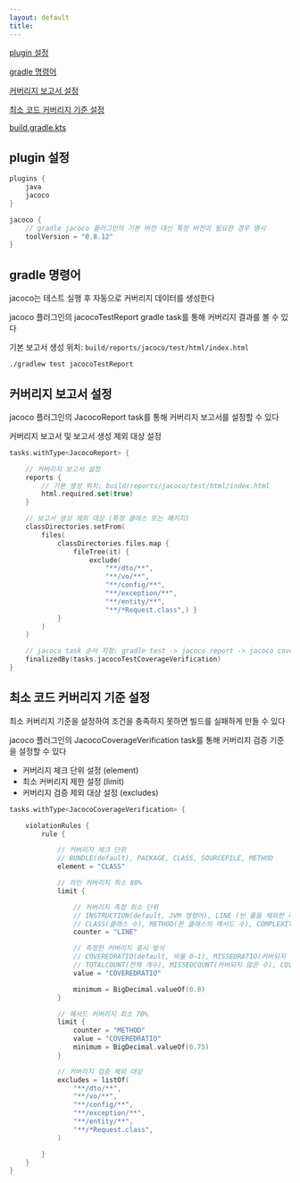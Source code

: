 ```yaml
---
layout: default
title:
---
```


[plugin 설정](#plugin-설정)

[gradle 명령어](#gradle-명령어)

[커버리지 보고서 설정](#커버리지-보고서-설정)

[최소 코드 커버리지 기준 설정](#최소-코드-커버리지-기준-설정)

[build.gradle.kts](../build.gradle.kts)


## plugin 설정

```kotlin
plugins {
    java
    jacoco
}

jacoco {
    // gradle jacoco 플러그인의 기본 버전 대신 특정 버전이 필요한 경우 명시
    toolVersion = "0.8.12"
}
```


## gradle 명령어

jacoco는 테스트 실행 후 자동으로 커버리지 데이터를 생성한다

jacoco 플러그인의 jacocoTestReport gradle task를 통해 커버리지 결과를 볼 수 있다

기본 보고서 생성 위치: `build/reports/jacoco/test/html/index.html`

```shell
./gradlew test jacocoTestReport
```


## 커버리지 보고서 설정

jacoco 플러그인의 JacocoReport task를 통해 커버리지 보고서를 설정할 수 있다

커버리지 보고서 및 보고서 생성 제외 대상 설정

```kotlin
tasks.withType<JacocoReport> {

    // 커버리지 보고서 설정
    reports {
        // 기본 생성 위치: build/reports/jacoco/test/html/index.html
        html.required.set(true)
    }

    // 보고서 생성 제외 대상 (특정 클래스 또는 패키지) 
    classDirectories.setFrom(
        files(
            classDirectories.files.map {
                fileTree(it) {
                    exclude(
                        "**/dto/**",
                        "**/vo/**",
                        "**/config/**",
                        "**/exception/**",
                        "**/entity/**",
                        "**/*Request.class",) }
            }
        )
    )

    // jacoco task 순서 지정: gradle test -> jacoco report -> jacoco coverage verification
    finalizedBy(tasks.jacocoTestCoverageVerification)
}
```


## 최소 코드 커버리지 기준 설정

최소 커버리지 기준을 설정하여 조건을 충족하지 못하면 빌드를 실패하게 만들 수 있다

jacoco 플러그인의 JacocoCoverageVerification task를 통해 커버리지 검증 기준을 설정할 수 있다
- 커버리지 체크 단위 설정 (element)
- 최소 커버리지 제한 설정 (limit)
- 커버리지 검증 제외 대상 설정 (excludes)

```kotlin
tasks.withType<JacocoCoverageVerification> {

    violationRules {
        rule {

            // 커버리지 체크 단위
            // BUNDLE(default), PACKAGE, CLASS, SOURCEFILE, METHOD
            element = "CLASS"

            // 라인 커버리지 최소 80%
            limit {

                // 커버리지 측정 최소 단위
                // INSTRUCTION(default, JVM 명령어), LINE (빈 줄을 제외한 라인 수), BRANCH(조건문 분기 수),
                // CLASS(클래스 수), METHOD(한 클래스의 메서드 수), COMPLEXITY(복잡도)
                counter = "LINE"

                // 측정한 커버리지 표시 방식
                // COVEREDRATIO(default, 비율 0~1), MISSEDRATIO(커버되지 않은 비율),
                // TOTALCOUNT(전체 개수), MISSEDCOUNT(커버되지 않은 수), COVEREDCOUNT(커버된 수)
                value = "COVEREDRATIO"

                minimum = BigDecimal.valueOf(0.8)
            }

            // 메서드 커버리지 최소 70%
            limit {
                counter = "METHOD"
                value = "COVEREDRATIO"
                minimum = BigDecimal.valueOf(0.75)
            }

            // 커버리지 검증 제외 대상
            excludes = listOf(
                "**/dto/**",
                "**/vo/**",
                "**/config/**",
                "**/exception/**",
                "**/entity/**",
                "**/*Request.class",
            )

        }
    }
}
```




